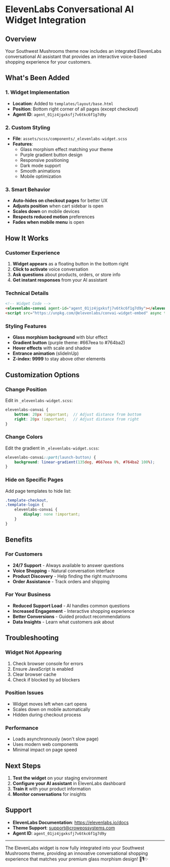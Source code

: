 # ElevenLabs Conversational AI Widget Integration

## Overview
Your Southwest Mushrooms theme now includes an integrated ElevenLabs conversational AI assistant that provides an interactive voice-based shopping experience for your customers.

## What's Been Added

### 1. Widget Implementation
- **Location**: Added to `templates/layout/base.html`
- **Position**: Bottom right corner of all pages (except checkout)
- **Agent ID**: `agent_01jz4jgxksfj7v6tkc6f1g7d9y`

### 2. Custom Styling
- **File**: `assets/scss/components/_elevenlabs-widget.scss`
- **Features**:
  - Glass morphism effect matching your theme
  - Purple gradient button design
  - Responsive positioning
  - Dark mode support
  - Smooth animations
  - Mobile optimization

### 3. Smart Behavior
- **Auto-hides on checkout pages** for better UX
- **Adjusts position** when cart sidebar is open
- **Scales down** on mobile devices
- **Respects reduced motion** preferences
- **Fades when mobile menu** is open

## How It Works

### Customer Experience
1. **Widget appears** as a floating button in the bottom right
2. **Click to activate** voice conversation
3. **Ask questions** about products, orders, or store info
4. **Get instant responses** from your AI assistant

### Technical Details
```html
<!-- Widget Code -->
<elevenlabs-convai agent-id="agent_01jz4jgxksfj7v6tkc6f1g7d9y"></elevenlabs-convai>
<script src="https://unpkg.com/@elevenlabs/convai-widget-embed" async type="text/javascript"></script>
```

### Styling Features
- **Glass morphism background** with blur effect
- **Gradient button** (purple theme: #667eea to #764ba2)
- **Hover effects** with scale and shadow
- **Entrance animation** (slideInUp)
- **Z-index: 9999** to stay above other elements

## Customization Options

### Change Position
Edit in `_elevenlabs-widget.scss`:
```scss
elevenlabs-convai {
    bottom: 20px !important;  // Adjust distance from bottom
    right: 20px !important;   // Adjust distance from right
}
```

### Change Colors
Edit the gradient in `_elevenlabs-widget.scss`:
```scss
elevenlabs-convai::part(launch-button) {
    background: linear-gradient(135deg, #667eea 0%, #764ba2 100%);
}
```

### Hide on Specific Pages
Add page templates to hide list:
```scss
.template-checkout,
.template-login {
    elevenlabs-convai {
        display: none !important;
    }
}
```

## Benefits

### For Customers
- **24/7 Support** - Always available to answer questions
- **Voice Shopping** - Natural conversation interface
- **Product Discovery** - Help finding the right mushrooms
- **Order Assistance** - Track orders and shipping

### For Your Business
- **Reduced Support Load** - AI handles common questions
- **Increased Engagement** - Interactive shopping experience
- **Better Conversions** - Guided product recommendations
- **Data Insights** - Learn what customers ask about

## Troubleshooting

### Widget Not Appearing
1. Check browser console for errors
2. Ensure JavaScript is enabled
3. Clear browser cache
4. Check if blocked by ad blockers

### Position Issues
- Widget moves left when cart opens
- Scales down on mobile automatically
- Hidden during checkout process

### Performance
- Loads asynchronously (won't slow page)
- Uses modern web components
- Minimal impact on page speed

## Next Steps

1. **Test the widget** on your staging environment
2. **Configure your AI assistant** in ElevenLabs dashboard
3. **Train it** with your product information
4. **Monitor conversations** for insights

## Support
- **ElevenLabs Documentation**: https://elevenlabs.io/docs
- **Theme Support**: support@croweossystems.com
- **Agent ID**: `agent_01jz4jgxksfj7v6tkc6f1g7d9y`

---

The ElevenLabs widget is now fully integrated into your Southwest Mushrooms theme, providing an innovative conversational shopping experience that matches your premium glass morphism design! 🍄🎙️✨ 